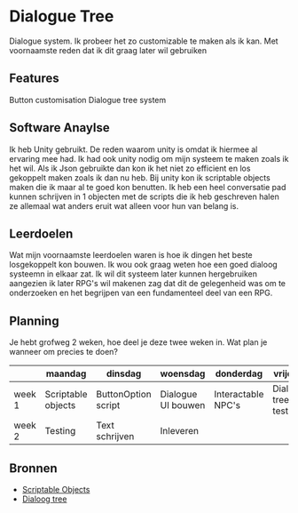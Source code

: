 
# Dialogue Tree


Dialogue system. Ik probeer het zo customizable te maken als ik kan. Met voornaamste reden dat ik dit graag later wil gebruiken
## Features
Button customisation
Dialogue tree system

## Software Anaylse 
Ik heb Unity gebruikt. De reden waarom unity is omdat ik hiermee al ervaring mee had. Ik had ook unity nodig om mijn systeem te maken zoals ik het wil. Als ik Json gebruikte dan kon ik het niet zo efficient en los gekoppelt maken zoals ik dan nu heb.
Bij unity kon ik scriptable objects maken die ik maar al te goed kon benutten. Ik heb een heel conversatie pad kunnen schrijven in 1 objecten met de scripts die ik heb geschreven halen ze allemaal wat anders eruit wat alleen voor hun van belang is.

## Leerdoelen 
Wat mijn voornaamste leerdoelen waren is hoe ik dingen het beste losgekoppelt kon bouwen. Ik wou ook graag weten hoe een goed dialoog systeemn in elkaar zat.
Ik wil dit systeem later kunnen hergebruiken aangezien ik later RPG's wil makenen zag dat dit de gelegenheid was om te onderzoeken en het begrijpen van een fundamenteel deel van een RPG.

## Planning 
Je hebt grofweg 2 weken, hoe deel je deze twee weken in. Wat plan je wanneer om precies te doen?

| | maandag | dinsdag | woensdag | donderdag | vrijdag |
|--- |---| --- | --- | --- | --- |
|week 1 |Scriptable objects | ButtonOption script| Dialogue UI bouwen| Interactable NPC's | Dialoog tree testing.
|week 2 |Testing| Text schrijven| Inleveren

## Bronnen


- [Scriptable Objects](https://www.youtube.com/watch?v=aPXvoWVabPY)
- [Dialoog tree](http://www.liamsorta.co.uk/2017/07/30/scriptable-object-based-dialogue-system/)
